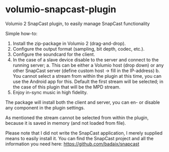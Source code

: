# volumio-snapcast-plugin
Volumio 2 SnapCast plugin, to easily manage SnapCast functionality

Simple how-to:
1. Install the zip-package in Volumio 2 (drag-and-drop).
2. Configure the output format (sampling, bit depth, codec, etc.).
3. Configure the soundcard for the client.
4. In the case of a slave device disable to the server and connect to the running server;
  a. This can be either a Volumio host (drop down) or any other SnapCast server (define custom host -> fill in the IP-address)
  b. You cannot select a stream from within the plugin at this time, you can use the Android app for this. Default the first stream will be selected; in the case of this plugin that will be the MPD stream.
5. Enjoy in-sync music in high fidelity.

The package will install both the client and server, you can en- or disable any component in the plugin settings.

As mentioned the stream cannot be selected from within the plugin, because it is saved in memory (and not loaded from file).

Please note that I did not write the SnapCast application, I merely supplied means to easily install it.
You can find the SnapCast project and all the information you need here: https://github.com/badaix/snapcast
